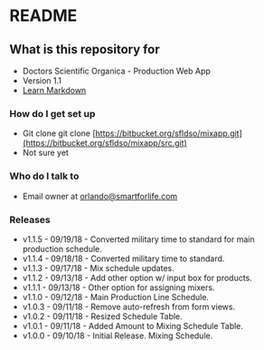 # README #

## What is this repository for ##

* Doctors Scientific Organica - Production Web App
* Version 1.1
* [Learn Markdown](https://bitbucket.org/tutorials/markdowndemo)

### How do I get set up ###

* Git clone git clone [https://bitbucket.org/sfldso/mixapp.git](https://bitbucket.org/sfldso/mixapp/src.git)
* Not sure yet

### Who do I talk to ###

* Email owner at orlando@smartforlife.com

### Releases ###

* v1.1.5 - 09/19/18 - Converted military time to standard for main production schedule.
* v1.1.4 - 09/18/18 - Converted military time to standard.
* v1.1.3 - 09/17/18 - Mix schedule updates.
* v1.1.2 - 09/13/18 - Add other option w/ input box for products.
* v1.1.1 - 09/13/18 - Other option for assigning mixers.
* v1.1.0 - 09/12/18 - Main Production Line Schedule.
* v1.0.3 - 09/11/18 - Remove auto-refresh from form views.
* v1.0.2 - 09/11/18 - Resized Schedule Table.
* v1.0.1 - 09/11/18 - Added Amount to Mixing Schedule Table.
* v1.0.0 - 09/10/18 - Initial Release. Mixing Schedule.